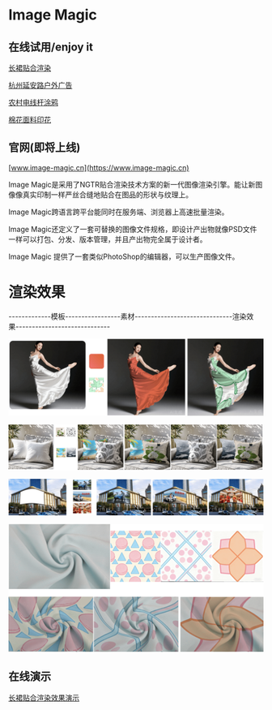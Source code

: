 # Image Magic


## 在线试用/enjoy it
[长裙贴合渲染](https://wuchao123.github.io/image-magic/pages/demos/long_skirt_smooth.html)


[杭州延安路户外广告](https://wuchao123.github.io/image-magic/pages/demos/hz_yan_an_road_outdoor_advertising.html)


[农村电线杆涂鸦](https://wuchao123.github.io/image-magic/pages/demos/graffiti_on_utility_poles.html)



[棉花面料印花](https://wuchao123.github.io/image-magic/pages/demos/fabric_cotton_white.html)






## 官网(即将上线)
[www.image-magic.cn](https://www.image-magic.cn)

Image Magic是采用了NGTR贴合渲染技术方案的新一代图像渲染引擎。能让新图像像真实印制一样严丝合缝地贴合在图品的形状与纹理上。

Image Magic跨语言跨平台能同时在服务端、浏览器上高速批量渲染。

Image Magic还定义了一套可替换的图像文件规格，即设计产出物就像PSD文件一样可以打包、分发、版本管理，并且产出物完全属于设计者。

Image Magic 提供了一套类似PhotoShop的编辑器，可以生产图像文件。


# 渲染效果

-------------模板-----------------素材------------------------------渲染效果-----------------------------

[![Image-Magic](/assets/images/cases/demo_长裙_滑.png)](/assets/images/cases/demo_长裙_滑.png)

[![Image-Magic](/assets/images/cases/抱枕_前后片.png)](/assets/images/cases/抱枕_前后片.png)


[![Image-Magic](/assets/images/cases/广告牌.png)](/assets/images/cases/广告牌.png)

[![Image-Magic](/assets/images/cases/面料_面白.png)](/assets/images/cases/面料_面白.png)


## 在线演示

[长裙贴合渲染效果演示](https://wuchao123.github.io/image-magic/pages/demos/long_skirt_smooth.html)





